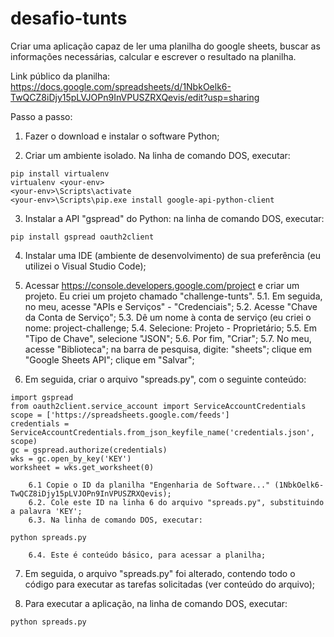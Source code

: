 # desafio-tunts
Criar uma aplicação capaz de ler uma planilha do google sheets, buscar as informações necessárias, calcular e escrever o resultado na planilha.


Link público da planilha:
https://docs.google.com/spreadsheets/d/1NbkOelk6-TwQCZ8iDjy15pLVJOPn9InVPUSZRXQevis/edit?usp=sharing


Passo a passo:

1. Fazer o download e instalar o software Python; 

2. Criar um ambiente isolado. Na linha de comando DOS, executar:
```
pip install virtualenv
virtualenv <your-env>
<your-env>\Scripts\activate
<your-env>\Scripts\pip.exe install google-api-python-client
```

3. Instalar a API "gspread" do Python: na linha de comando DOS, executar:  
```
pip install gspread oauth2client
```

4. Instalar uma IDE (ambiente de desenvolvimento) de sua preferência (eu utilizei o Visual Studio Code);

5. Acessar https://console.developers.google.com/project e criar um projeto. Eu criei um projeto chamado "challenge-tunts".
		5.1. Em seguida, no meu, acesse "APIs e Serviços" -  "Credenciais";
		5.2. Acesse "Chave da Conta de Serviço";
		5.3. Dê um nome à conta de serviço (eu criei o nome: project-challenge;
		5.4. Selecione: Projeto - Proprietário;
		5.5. Em "Tipo de Chave", selecione "JSON";
		5.6. Por fim, "Criar";
		5.7. No meu, acesse "Biblioteca"; na barra de pesquisa, digite: "sheets"; clique em "Google Sheets API"; clique em "Salvar";
		
6. Em seguida, criar o arquivo "spreads.py", com o seguinte conteúdo:
```
import gspread
from oauth2client.service_account import ServiceAccountCredentials
scope = ['https://spreadsheets.google.com/feeds']
credentials = ServiceAccountCredentials.from_json_keyfile_name('credentials.json', scope)
gc = gspread.authorize(credentials)
wks = gc.open_by_key('KEY')
worksheet = wks.get_worksheet(0)
```
		
		6.1 Copie o ID da planilha "Engenharia de Software..." (1NbkOelk6-TwQCZ8iDjy15pLVJOPn9InVPUSZRXQevis);
		6.2. Cole este ID na linha 6 do arquivo "spreads.py", substituindo a palavra 'KEY';
		6.3. Na linha de comando DOS, executar: 
```
python spreads.py
```
		6.4. Este é conteúdo básico, para acessar a planilha;
		
7. Em seguida, o arquivo "spreads.py" foi alterado, contendo todo o código para  executar as tarefas solicitadas (ver conteúdo do arquivo);

8. Para executar a aplicação, na linha de comando DOS, executar:
```
python spreads.py
```

